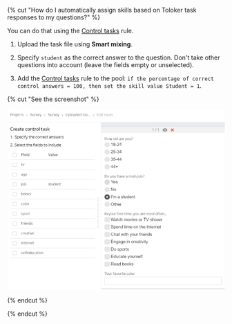 {% cut "How do I automatically assign skills based on Toloker task responses to my questions?" %}

You can do that using the [Control tasks](../../../../guide/concepts/goldenset.md) rule.

1. Upload the task file using **Smart mixing**.

1. Specify `student` as the correct answer to the question. Don't take other questions into account (leave the fields empty or unselected).

1. Add the [Control tasks](../../../../guide/concepts/goldenset.md) rule to the pool: `if the percentage of correct control answers = 100, then set the skill value Student = 1`.

{% cut "See the screenshot" %}

![](../../../_images/troubleshooting/set-questionnaire-skill-student.png)

{% endcut %}

{% endcut %}